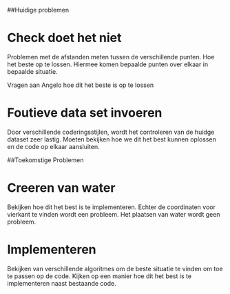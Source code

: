 ##Huidige problemen
# Check doet het niet
Problemen met de afstanden meten tussen de verschillende punten. Hoe het beste op te lossen.
Hiermee komen bepaalde punten over elkaar in bepaalde situatie.

Vragen aan Angelo hoe dit het beste is op te lossen

# Foutieve data set invoeren
Door verschillende coderingsstijlen, wordt het controleren van de huidge dataset zeer lastig.
Moeten bekijken hoe we dit het best kunnen oplossen en de code op elkaar aansluiten.

##Toekomstige Problemen
# Creeren van water
Bekijken hoe dit het best is te implementeren. Echter de coordinaten voor vierkant te vinden wordt een probleem.
Het plaatsen van water wordt geen probleem.

# Implementeren
Bekijken van verschillende algoritmes om de beste situatie te vinden om toe te passen op de code.
Kijken op een manier hoe dit het best is te implementeren naast bestaande code.
